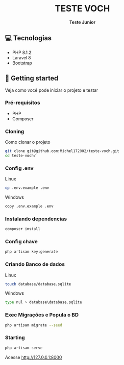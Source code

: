 <h1 align="center" style="font-weight: bold;">TESTE VOCH</h1>
<p align="center">
    <b>Teste Junior</b>
</p>

<h2 id="tech">💻 Tecnologias</h2>

- PHP 8.1.2
- Laravel 8
- Bootstrap

<h2 id="started">🚀 Getting started</h2>

Veja como você pode iniciar o projeto e testar

<h3>Pré-requisitos</h3>

- PHP
- Composer

<h3>Cloning</h3>

Como clonar o projeto

```bash
git clone git@github.com:Michel172002/teste-voch.git
cd teste-voch/
```

<h3>Config .env</h2>

Linux
```bash
cp .env.example .env
```

Windows
```bash
copy .env.example .env
```

<h3>Instalando dependencias</h2>

```bash
composer install
```

<h3>Config chave</h2>

```bash
php artisan key:generate
```

<h3>Criando Banco de dados</h2>

Linux
```bash
touch database/database.sqlite
```

Windows
```bash
type nul > database\database.sqlite
```

<h3>Exec Migrações e Popula o BD</h2>

```bash
php artisan migrate --seed
```

<h3>Starting</h3>

```bash
php artisan serve
```

Acesse http://127.0.0.1:8000  

